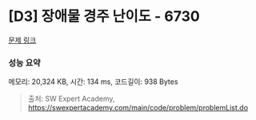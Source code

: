 # [D3] 장애물 경주 난이도 - 6730 

[문제 링크](https://swexpertacademy.com/main/code/problem/problemDetail.do?contestProbId=AWefy5x65PoDFAUh) 

### 성능 요약

메모리: 20,324 KB, 시간: 134 ms, 코드길이: 938 Bytes



> 출처: SW Expert Academy, https://swexpertacademy.com/main/code/problem/problemList.do